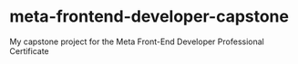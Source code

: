 # meta-frontend-developer-capstone
My capstone project for the Meta Front-End Developer Professional Certificate
